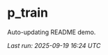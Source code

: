 # p_train

Auto-updating README demo.

<!--START_SECTION:status-->
_Last run: 2025-09-19 16:24 UTC_
<!--END_SECTION:status-->





















































































































































































































































































































































































































































































































































































































































































































